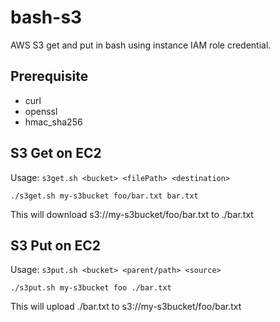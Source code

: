 # bash-s3
AWS S3 get and put in bash using instance IAM role credential. 

## Prerequisite
* curl
* openssl
* hmac_sha256

## S3 Get on EC2

Usage: `s3get.sh <bucket> <filePath> <destination>`

```
./s3get.sh my-s3bucket foo/bar.txt bar.txt
```

This will download s3://my-s3bucket/foo/bar.txt to ./bar.txt


## S3 Put on EC2

Usage: `s3put.sh <bucket> <parent/path> <source>`

```
./s3put.sh my-s3bucket foo ./bar.txt 
```

This will upload ./bar.txt to s3://my-s3bucket/foo/bar.txt
